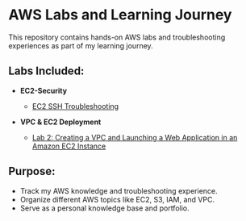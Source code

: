 # AWS Labs and Learning Journey 

This repository contains hands-on AWS labs and troubleshooting experiences as part of my learning journey.

## Labs Included:
- **EC2-Security**
  - [EC2 SSH Troubleshooting](EC2_SSH_Lab.md)

- **VPC & EC2 Deployment**
  - [Lab 2: Creating a VPC and Launching a Web Application in an Amazon EC2 Instance](Lab2_VPC_EC2.md)

## Purpose:
- Track my AWS knowledge and troubleshooting experience.
- Organize different AWS topics like EC2, S3, IAM, and VPC.
- Serve as a personal knowledge base and portfolio.

